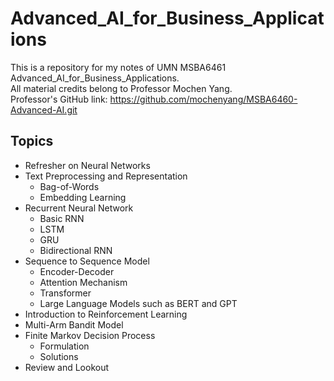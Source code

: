 # Advanced_AI_for_Business_Applications
This is a repository for my notes of UMN MSBA6461 Advanced_AI_for_Business_Applications.    
All material credits belong to Professor Mochen Yang.   
Professor's GitHub link: https://github.com/mochenyang/MSBA6460-Advanced-AI.git

## Topics 
- Refresher on Neural Networks
- Text Preprocessing and Representation
  - Bag-of-Words
  - Embedding Learning  
- Recurrent Neural Network
  - Basic RNN
  - LSTM
  - GRU
  - Bidirectional RNN 
- Sequence to Sequence Model
  - Encoder-Decoder
  - Attention Mechanism
  - Transformer
  - Large Language Models such as BERT and GPT  
- Introduction to Reinforcement Learning
- Multi-Arm Bandit Model  
- Finite Markov Decision Process
  - Formulation
  - Solutions
- Review and Lookout
